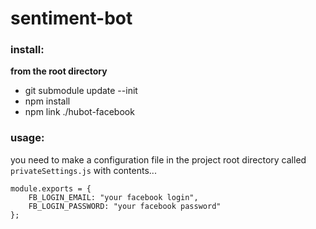 # sentiment-bot

### install:

__from the root directory__
* git submodule update --init
* npm install
* npm link ./hubot-facebook

### usage:
you need to make a configuration file in the project root directory called `privateSettings.js` with contents...

	module.exports = {
		FB_LOGIN_EMAIL: "your facebook login",
		FB_LOGIN_PASSWORD: "your facebook password"
	};
